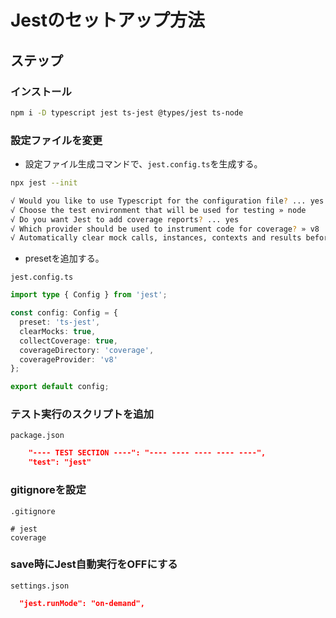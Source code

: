 # Jestのセットアップ方法

## ステップ

### インストール

```sh
npm i -D typescript jest ts-jest @types/jest ts-node
```

### 設定ファイルを変更

- 設定ファイル生成コマンドで、`jest.config.ts`を生成する。

```sh
npx jest --init
```

```sh
√ Would you like to use Typescript for the configuration file? ... yes
√ Choose the test environment that will be used for testing » node
√ Do you want Jest to add coverage reports? ... yes
√ Which provider should be used to instrument code for coverage? » v8
√ Automatically clear mock calls, instances, contexts and results before every test? ... yes
```

- presetを追加する。

`jest.config.ts`

```ts
import type { Config } from 'jest';

const config: Config = {
  preset: 'ts-jest',
  clearMocks: true,
  collectCoverage: true,
  coverageDirectory: 'coverage',
  coverageProvider: 'v8'
};

export default config;
```

### テスト実行のスクリプトを追加

`package.json`

```json
    "---- TEST SECTION ----": "---- ---- ---- ---- ----",
    "test": "jest"
```

### gitignoreを設定

`.gitignore`

```text
# jest
coverage
```

### save時にJest自動実行をOFFにする

`settings.json`

```json
  "jest.runMode": "on-demand",
```
